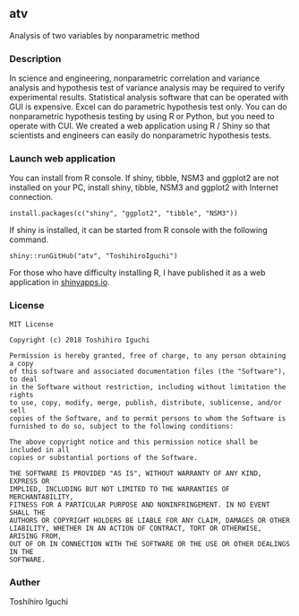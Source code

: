 ## atv
Analysis of two variables by nonparametric method

### Description
In science and engineering, nonparametric correlation and variance analysis and hypothesis test of variance analysis may be required to verify experimental results.
Statistical analysis software that can be operated with GUI is expensive.
Excel can do parametric hypothesis test only.
You can do nonparametric hypothesis testing by using R or Python, but you need to operate with CUI.
We created a web application using R / Shiny so that scientists and engineers can easily do nonparametric hypothesis tests.

### Launch web application
You can install from R console.
If shiny, tibble, NSM3 and ggplot2 are not installed on your PC, install shiny, tibble, NSM3 and ggplot2 with Internet connection.

    install.packages(c("shiny", "ggplot2", "tibble", "NSM3"))

If shiny is installed, it can be started from R console with the following command.
    
    shiny::runGitHub("atv", "ToshihiroIguchi")
    
For those who have difficulty installing R, I have published it as a web application in [shinyapps.io](https://toshihiroiguchi.shinyapps.io/atvnm/).

### License 

```
MIT License

Copyright (c) 2018 Toshihiro Iguchi

Permission is hereby granted, free of charge, to any person obtaining a copy
of this software and associated documentation files (the "Software"), to deal
in the Software without restriction, including without limitation the rights
to use, copy, modify, merge, publish, distribute, sublicense, and/or sell
copies of the Software, and to permit persons to whom the Software is
furnished to do so, subject to the following conditions:

The above copyright notice and this permission notice shall be included in all
copies or substantial portions of the Software.

THE SOFTWARE IS PROVIDED "AS IS", WITHOUT WARRANTY OF ANY KIND, EXPRESS OR
IMPLIED, INCLUDING BUT NOT LIMITED TO THE WARRANTIES OF MERCHANTABILITY,
FITNESS FOR A PARTICULAR PURPOSE AND NONINFRINGEMENT. IN NO EVENT SHALL THE
AUTHORS OR COPYRIGHT HOLDERS BE LIABLE FOR ANY CLAIM, DAMAGES OR OTHER
LIABILITY, WHETHER IN AN ACTION OF CONTRACT, TORT OR OTHERWISE, ARISING FROM,
OUT OF OR IN CONNECTION WITH THE SOFTWARE OR THE USE OR OTHER DEALINGS IN THE
SOFTWARE.
```

### Auther
Toshihiro Iguchi

